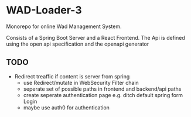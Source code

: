 # WAD-Loader-3

Monorepo for online Wad Management System.

Consists of a Spring Boot Server and a React Frontend.
The Api is defined using the open api specification and the openapi generator

## TODO
* Redirect treaffic if content is server from spring
  * use Redirect/mutate in WebSecurity Filter chain
  * seperate set of possible paths in frontend and backend/api paths
  * create seperate authentication page e.g. ditch default spring form Login
  * maybe use auth0 for authentication   
